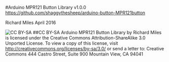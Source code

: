 #Arduino MPR121 Button Library v1.0.0
https://github.com/shaggythesheep/arduino-button-MPR121button

Richard Miles April 2016

![CC BY-SA](http://mirrors.creativecommons.org/presskit/buttons/88x31/png/by-sa.png)
##CC BY-SA
Arduino MPR121 Button Library by Richard Miles is licensed under the Creative Commons Attribution-ShareAlike 3.0 Unported License. To view a copy of this license, visit http://creativecommons.org/licenses/by-sa/3.0/ or send a letter to:
Creative Commons
444 Castro Street, Suite 900
Mountain View, CA 94041  
